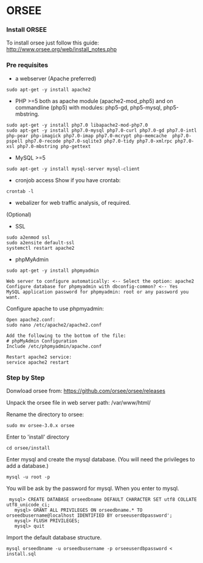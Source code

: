 # ORSEE
### Install ORSEE
To install orsee just follow this guide: http://www.orsee.org/web/install_notes.php

### Pre requisites
- a webserver (Apache preferred)
```
sudo apt-get -y install apache2
```

- PHP >=5 both as apache module (apache2-mod_php5) and on commandline
(php5) with modules: php5-gd, php5-mysql, php5-mbstring.

```
sudo apt-get -y install php7.0 libapache2-mod-php7.0
sudo apt-get -y install php7.0-mysql php7.0-curl php7.0-gd php7.0-intl php-pear php-imagick php7.0-imap php7.0-mcrypt php-memcache  php7.0-pspell php7.0-recode php7.0-sqlite3 php7.0-tidy php7.0-xmlrpc php7.0-xsl php7.0-mbstring php-gettext
```

- MySQL >=5
```
sudo apt-get -y install mysql-server mysql-client
```

- cronjob access
Show if you have crontab:
```
crontab -l
```
- webalizer for web traffic analysis, of required.

(Optional)
- SSL
```
sudo a2enmod ssl
sudo a2ensite default-ssl
systemctl restart apache2
```
- phpMyAdmin
```
sudo apt-get -y install phpmyadmin

Web server to configure automatically: <-- Select the option: apache2
Configure database for phpmyadmin with dbconfig-common? <-- Yes
MySQL application password for phpmyadmin: root or any password you want.
```
Configure apache to use phpmyadmin:
```
Open apache2.conf:
sudo nano /etc/apache2/apache2.conf

Add the following to the bottom of the file:
# phpMyAdmin Configuration
Include /etc/phpmyadmin/apache.conf

Restart apache2 service:
service apache2 restart
```

### Step by Step
Donwload orsee from: https://github.com/orsee/orsee/releases

Unpack the orsee file in web server path:
/var/www/html/

Rename the directory to orsee:
```
sudo mv orsee-3.0.x orsee
```
Enter to 'install' directory
```
cd orsee/install
```
Enter mysql and create the mysql database. (You will need the privileges to add a database.)

```
mysql -u root -p
```
You will be ask by the password for mysql.
When you enter to mysql.
```
 mysql> CREATE DATABASE orseedbname DEFAULT CHARACTER SET utf8 COLLATE utf8_unicode_ci;
   mysql> GRANT ALL PRIVILEGES ON orseedbname.* TO orseedbusername@localhost IDENTIFIED BY orseeuserdbpassword';
   mysql> FLUSH PRIVILEGES;
   mysql> quit
```
Import the default database structure.
```
mysql orseedbname -u orseedbusername -p orseeuserdbpassword < install.sql
```